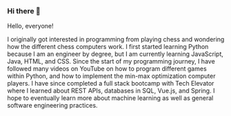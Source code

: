 ### Hi there 👋

<!--
**ChessGuy/ChessGuy** is a ✨ _special_ ✨ repository because its `README.md` (this file) appears on your GitHub profile.

Here are some ideas to get you started:

- 🔭 I’m currently working on ...
- 🌱 I’m currently learning ...
- 👯 I’m looking to collaborate on ...
- 🤔 I’m looking for help with ...
- 💬 Ask me about ...
- 📫 How to reach me: ...
- 😄 Pronouns: ...
- ⚡ Fun fact: ...
-->
Hello, everyone!

I originally got interested in programming from playing chess and wondering how the different chess computers work.  I first started learning Python because I am an engineer by degree, but I am currently learning JavaScript, Java, HTML, and CSS.  Since the start of my programming journey, I have followed many videos on YouTube on how to program different games within Python, and how to implement the min-max optimization computer players.  I have since completed a full stack bootcamp with Tech Elevator where I learned about REST APIs, databases in SQL, Vue.js, and Spring.  I hope to eventually learn more about machine learning as well as general software engineering practices.  
